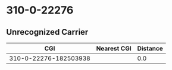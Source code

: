 # 310-0-22276
## Unrecognized Carrier


| CGI | Nearest CGI | Distance |
|-----|-------------|----------|
| 310-0-22276-182503938 |  | 0.0 |
